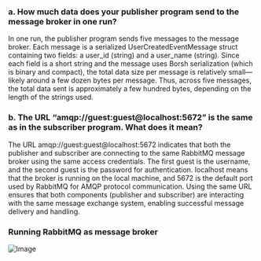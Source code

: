 ### a. How much data does your publisher program send to the message broker in one run?

In one run, the publisher program sends five messages to the message broker. Each message is a serialized UserCreatedEventMessage struct containing two fields: a user_id (string) and a user_name (string). Since each field is a short string and the message uses Borsh serialization (which is binary and compact), the total data size per message is relatively small—likely around a few dozen bytes per message. Thus, across five messages, the total data sent is approximately a few hundred bytes, depending on the length of the strings used.

### b. The URL “amqp://guest:guest@localhost:5672” is the same as in the subscriber program. What does it mean?

The URL amqp://guest:guest@localhost:5672 indicates that both the publisher and subscriber are connecting to the same RabbitMQ message broker using the same access credentials. The first guest is the username, and the second guest is the password for authentication. localhost means that the broker is running on the local machine, and 5672 is the default port used by RabbitMQ for AMQP protocol communication. Using the same URL ensures that both components (publisher and subscriber) are interacting with the same message exchange system, enabling successful message delivery and handling.

### Running RabbitMQ as message broker

![Image](https://github.com/user-attachments/assets/38e2220a-6ab2-47a8-a492-83ae1acff2cd)